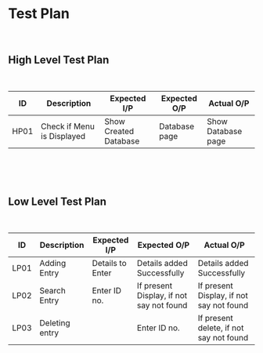 # Test Plan
<br>

## High Level Test Plan
<br>

| ID | Description | Expected I/P | Expected O/P | Actual O/P | 
|----|----------------------|-------------|-------------|-------------|
|HP01|Check if Menu is Displayed |Show Created Database | Database page|Show Database page|


<br>
<br>
<br>

## Low Level Test Plan
<br>

|ID| Description | Expected I/P | Expected O/P| Actual O/P |
|----|------------------------|---------------|--------------|---------------|
|LP01|Adding Entry  |Details to Enter | Details added Successfully | Details added Successfully |
|LP02|Search Entry|Enter ID no. |If present Display, if not say not found | If present Display, if not say not found|
|LP03|Deleting entry||Enter ID no. |If present delete, if not say not found| |If present delete, if not say not found|
